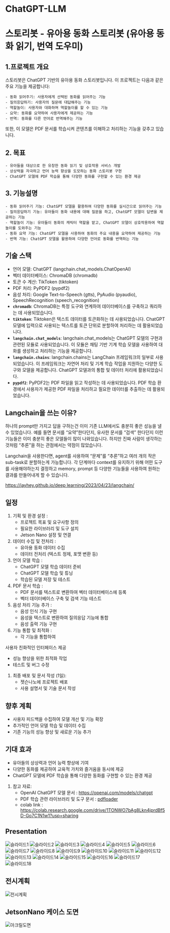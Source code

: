 # ChatGPT-LLM 

# 스토리봇 - 유아용 동화 스토리봇 (유아용 동화 읽기, 번역 도우미)

## 1.프로젝트 개요

스토리봇은 ChatGPT 기반의 유아용 동화 스토리봇입니다. 이 프로젝트는 다음과 같은 주요 기능을 제공합니다:

    - 동화 읽어주기: 사용자에게 선택된 동화를 읽어주는 기능
    - 질의응답하기: 사용자의 질문에 대답해주는 기능
    - 역할놀이: 사용자와 대화하며 역할놀이를 할 수 있는 기능
    - 요약: 동화를 요약하여 사용자에게 제공하는 기능
    - 번역: 동화를 다른 언어로 번역해주는 기능

또한, 이 모델은 PDF 문서를 학습시켜 콘텐츠를 이해하고 처리하는 기능을 갖추고 있습니다.

## 2. 목표
    - 유아들을 대상으로 한 유창한 동화 읽기 및 상호작용 서비스 개발
    - 상상력을 자극하고 언어 능력 향상을 도모하는 동화 스토리봇 구현
    - ChatGPT 모델에 PDF 학습을 통해 다양한 동화를 구현할 수 있는 환경 제공

## 3. 기능설명
    - 동화 읽어주기 기능: ChatGPT 모델을 활용하여 다양한 동화를 실시간으로 읽어주는 기능
    - 질의응답하기 기능: 유아들이 동화 내용에 대해 질문을 하고, ChatGPT 모델이 답변을 제공하는 기능
    - 역할놀이 기능: 유아들이 동화의 캐릭터 역할을 맡고, ChatGPT 모델이 상호작용하여 역할놀이를 도와주는 기능
    - 동화 요약 기능: ChatGPT 모델을 사용하여 동화의 주요 내용을 요약하여 제공하는 기능
    - 번역 기능: ChatGPT 모델을 활용하여 다양한 언어로 동화를 번역하는 기능

## 기술 스택

- 언어 모델: ChatGPT (langchain.chat_models.ChatOpenAI)
- 벡터 데이터베이스: ChromaDB (chromadb)
- 토큰 수 계산: TikToken (tiktoken)
- PDF 처리: PyPDF2 (pypdf2)
- 음성 처리: Google Text-to-Speech (gtts), PyAudio (pyaudio), SpeechRecognition (speech_recognition)
- **`chromadb`**: ChromaDB는 특정 도구와 연계하여 데이터베이스를 구축하고 쿼리하는 데 사용되었습니다.
- **`tiktoken`**: Tiktoken은 텍스트 데이터를 토큰화하는 데 사용되었습니다. ChatGPT 모델에 입력으로 사용되는 텍스트를 토큰 단위로 분할하여 처리하는 데 활용되었습니다.
- **`langchain.chat_models`**: langchain.chat_models는 ChatGPT 모델의 구현과 관련된 모듈로 사용되었습니다. 이 모듈은 채팅 기반 기계 학습 모델을 사용하여 대화를 생성하고 처리하는 기능을 제공합니다.
- **`langchain.chains`**: langchain.chains는 LangChain 프레임워크의 일부로 사용되었습니다. 이 프레임워크는 자연어 처리 및 기계 학습 작업을 지원하는 다양한 도구와 모델을 제공합니다. ChatGPT 모델과의 통합 및 데이터 처리에 활용되었습니다.
- **`pypdf2`**: PyPDF2는 PDF 파일을 읽고 작성하는 데 사용되었습니다. PDF 학습 환경에서 사용자가 제공한 PDF 파일을 처리하고 필요한 데이터를 추출하는 데 활용되었습니다.

## **Langchain을 쓰는 이유?**

하나의 prompt만 가지고 답을 구하는건 이미 기존 LLM에서도 충분히 좋은 성능을 낼 수 있었습니다. 예를 들면 문서를 “요약”한다던지, 유사한 문서를 “검색” 한다던지 이런 기능들은 이미 충분히 좋은 모델들이 많이 나와있습니다. 하지만 진짜 사람이 생각하는 것처럼 “추론”을 하는 관점에서는 약점이 많았습니다.

Langchain을 사용한다면, agent를 사용하여 “문제”를 “추론”하고 여러 개의 작은 sub-task로 분할하는게 가능합니다. 각 단계마다 context를 유지하기 위해 어떤 도구를 사용해야하는지 결정하고 memory, prompt 등 다양한 기능들을 사용하여 원하는 결과를 만들어내게 할 수 있습니다.

[https://jayhey.github.io/deep learning/2023/04/23/langchain/](https://jayhey.github.io/deep%20learning/2023/04/23/langchain/)

## 일정

1. 기획 및 환경 설정 :
    - 프로젝트 목표 및 요구사항 정의
    - 필요한 라이브러리 및 도구 설치
    - Jetson Nano 설정 및 연결
2. 데이터 수집 및 전처리 :
    - 유아용 동화 데이터 수집
    - 데이터 전처리 (텍스트 정제, 포맷 변환 등)
3. 언어 모델 학습 :
    - ChatGPT 모델 학습 데이터 준비
    - ChatGPT 모델 학습 및 튜닝
    - 학습된 모델 저장 및 테스트
4. PDF 문서 학습 :
    - PDF 문서를 텍스트로 변환하여 벡터 데이터베이스에 등록
    - 벡터 데이터베이스 구축 및 검색 기능 테스트
5. 음성 처리 기능 추가 :
    - 음성 인식 기능 구현
    - 음성을 텍스트로 변환하여 질의응답 기능에 통합
    - 음성 출력 기능 구현
6. 기능 통합 및 최적화 :
    - 각 기능을 통합하여

사용자 친화적인 인터페이스 제공

- 성능 향상을 위한 최적화 작업
- 테스트 및 버그 수정
1. 최종 배포 및 문서 작성 (1일):
    - 젯슨나노에 프로젝트 배포
    - 사용 설명서 및 기술 문서 작성

## 향후 계획

- 사용자 피드백을 수집하여 모델 개선 및 기능 확장
- 추가적인 언어 모델 학습 및 데이터 수집
- 기존 기능의 성능 향상 및 새로운 기능 추가

## 기대 효과

- 유아들의 상상력과 언어 능력 향상에 기여
- 다양한 동화를 제공하여 교육적 가치와 즐거움을 동시에 제공
- ChatGPT 모델에 PDF 학습을 통해 다양한 동화를 구현할 수 있는 환경 제공

1. 참고 자료:
    - OpenAI ChatGPT 모델 문서 : https://openai.com/models/chatgpt
    - PDF 학습 관련 라이브러리 및 도구 문서 : [pdfloader](https://js.langchain.com/docs/api/document_loaders_fs_pdf/classes/PDFLoader)
    - colab link : https://colab.research.google.com/drive/1TONWO7bAg8Lkn4jprdBf5D-Go7C1N1w1?usp=sharing


## Presentation

![슬라이드1](https://github.com/whiteDwarff/LangChain-StoryBot-main/assets/115057117/3eba63e9-e497-40c1-b411-29590ec10b25)
![슬라이드2](https://github.com/whiteDwarff/LangChain-StoryBot-main/assets/115057117/0667c880-b81b-40ed-8e78-b2e46a515e0e)
![슬라이드3](https://github.com/whiteDwarff/LangChain-StoryBot-main/assets/115057117/d4341bb0-b842-4290-b17f-c406dfe2ab3c)
![슬라이드4](https://github.com/whiteDwarff/LangChain-StoryBot-main/assets/115057117/061afe54-cdef-4d72-988f-83d8c202843f)
![슬라이드5](https://github.com/whiteDwarff/LangChain-StoryBot-main/assets/115057117/5c54be83-d646-47ed-9eab-22d818d6bc9d)
![슬라이드6](https://github.com/whiteDwarff/LangChain-StoryBot-main/assets/115057117/3be4b1ab-0e2b-4012-ace1-5fe2d7adc0d4)
![슬라이드7](https://github.com/whiteDwarff/LangChain-StoryBot-main/assets/115057117/6fc2a3ed-575d-427d-a5c8-11a0cf75ae60)
![슬라이드8](https://github.com/whiteDwarff/LangChain-StoryBot-main/assets/115057117/9538fb4a-e9db-471b-b0de-16b4683596fa)
![슬라이드9](https://github.com/whiteDwarff/LangChain-StoryBot-main/assets/115057117/c21b7501-7285-486d-a978-be1369695aa0)
![슬라이드10](https://github.com/whiteDwarff/LangChain-StoryBot-main/assets/115057117/22fcfc0b-05e0-40b9-b49b-493c050f28c7)
![슬라이드11](https://github.com/whiteDwarff/LangChain-StoryBot-main/assets/115057117/7c79797b-1eb6-476e-a676-481dbf001c22)
![슬라이드12](https://github.com/whiteDwarff/LangChain-StoryBot-main/assets/115057117/d984b0e4-3827-4b21-9aee-9800abd0a8fc)
![슬라이드13](https://github.com/whiteDwarff/LangChain-StoryBot-main/assets/115057117/688ca633-d94f-4034-88b8-c334afcfe06a)
![슬라이드14](https://github.com/whiteDwarff/LangChain-StoryBot-main/assets/115057117/6b836529-9dee-47c0-b03c-06668d0e5a96)
![슬라이드15](https://github.com/whiteDwarff/LangChain-StoryBot-main/assets/115057117/a8cc9892-8a13-4d94-8f12-baf12551c378)
![슬라이드16](https://github.com/whiteDwarff/LangChain-StoryBot-main/assets/115057117/0d1b4675-b93c-4b9f-afa4-ac5b15909be5)
![슬라이드17](https://github.com/whiteDwarff/LangChain-StoryBot-main/assets/115057117/791657dc-c4e0-4e1f-ad0e-9a5e7ec9cea5)
![슬라이드18](https://github.com/whiteDwarff/LangChain-StoryBot-main/assets/115057117/54d00a96-2626-4215-aab4-c6b20e26af19)

## 전시계획
![전시계획](https://github.com/whiteDwarff/LangChain-StoryBot-main/assets/115057117/2195c7fb-c2a7-4421-a554-3c834d34d975)

## JetsonNano 케이스 도면
![아크릴도면](https://github.com/whiteDwarff/LangChain-StoryBot-main/assets/115057117/fbbc3c40-dec2-40b7-84f6-7060ced6623c)

